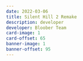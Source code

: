 ```yaml
---
date: 2022-03-06
title: Silent Hill 2 Remake
description: developer
developer: Bloober Team
card-image: 1
card-offset: 65
banner-image: 1
banner-offset: 95
---
```

